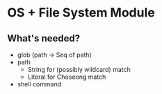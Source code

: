 # OS + File System Module

## What's needed?
* glob (path -> Seq of path)
* path
  - String for (possibly wildcard) match
  - Literal for Choseong match
* shell command